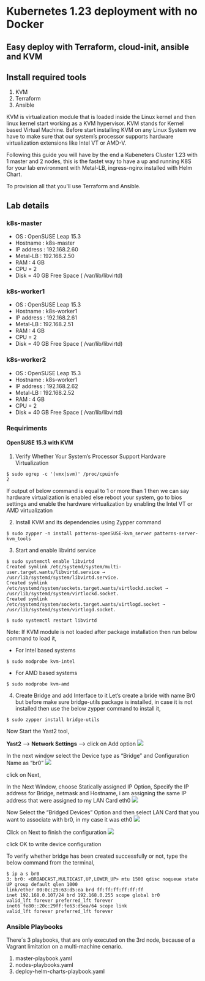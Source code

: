 # Kubernetes 1.23 deployment with no Docker
## Easy deploy with Terraform, cloud-init, ansible and KVM
## Install required tools

1. KVM
2. Terraform
3. Ansible

KVM is virtualization module that is loaded inside the Linux kernel and then linux kernel start working as a KVM hypervisor. KVM stands for Kernel based Virtual Machine. Before start installing KVM on any Linux System we have to make sure that our system’s processor supports hardware virtualization extensions like Intel VT or AMD-V.

Following this guide you will have by the end a Kubeneters Cluster 1.23 with 1 master and 2 nodes, this is the fastet way to have a up and running K8S for your lab environment with Metal-LB, ingress-nginx installed with Helm Chart.

To provision all that you'll use Terraform and Ansible.

## Lab details
### k8s-master
* OS : OpenSUSE Leap 15.3
* Hostname : k8s-master
* IP address : 192.168.2.60
* Metal-LB : 192.168.2.50
* RAM : 4 GB
* CPU = 2
* Disk = 40 GB Free Space ( /var/lib/libvirtd)
### k8s-worker1
* OS : OpenSUSE Leap 15.3
* Hostname : k8s-worker1
* IP address : 192.168.2.61
* Metal-LB : 192.168.2.51
* RAM : 4 GB
* CPU = 2
* Disk = 40 GB Free Space ( /var/lib/libvirtd)
### k8s-worker2
* OS : OpenSUSE Leap 15.3
* Hostname : k8s-worker1
* IP address : 192.168.2.62
* Metal-LB : 192.168.2.52
* RAM : 4 GB
* CPU = 2
* Disk = 40 GB Free Space ( /var/lib/libvirtd)

### Requiriments
#### OpenSUSE 15.3 with KVM
1. Verify Whether Your System’s Processor Support Hardware Virtualization
```
$ sudo egrep -c '(vmx|svm)' /proc/cpuinfo
2
```
If output of below command is equal to 1 or more than 1 then we can say hardware virtualization is enabled else reboot your system, go to bios settings and enable the hardware virtualization by enabling the Intel VT or AMD virtualization

2. Install KVM and its dependencies using Zypper command
```
$ sudo zypper -n install patterns-openSUSE-kvm_server patterns-server-kvm_tools
```

3. Start and enable libvirtd service
```
$ sudo systemctl enable libvirtd
Created symlink /etc/systemd/system/multi-user.target.wants/libvirtd.service → /usr/lib/systemd/system/libvirtd.service.
Created symlink /etc/systemd/system/sockets.target.wants/virtlockd.socket → /usr/lib/systemd/system/virtlockd.socket.
Created symlink /etc/systemd/system/sockets.target.wants/virtlogd.socket → /usr/lib/systemd/system/virtlogd.socket.
```
```
$ sudo systemctl restart libvirtd
```
Note: If KVM module is not loaded after package installation then run below command to load it,
* For Intel based systems
```
$ sudo modprobe kvm-intel
```
* For AMD based systems
```
$ sudo modprobe kvm-amd
```

4. Create Bridge and add Interface to it
Let’s create a bride with name Br0 but before make sure bridge-utils package is installed, in case it is not installed then use the below zypper command to install it,
```
$ sudo zypper install bridge-utils
````
Now Start the Yast2 tool,

**Yast2** –> **Network Settings** –> click on Add option
![](docs/image/Add-Bridge-SUSE-KVM.jpg)

In the next window select the Device type as “Bridge” and Configuration Name as “br0”
![](docs/image/Device-Type-Bridge-Name-OpenSUSE-KVM.jpg)

click on Next,

In the Next Window, choose Statically assigned IP Option, Specify the IP address for Bridge, netmask and Hostname, i am assigning the same IP address that were assigned to my LAN Card eth0
![](docs/image/Br0-IP-address-SUSE-KVM.jpg)

Now Select the “Bridged Devices” Option and then select LAN Card that you want to associate with br0, in my case it was eth0
![](docs/image/Select-Interface-Bride-SUSE-KVM.jpg)

Click on Next to finish the configuration
![](docs/image/Save-Bridge-SUSE-KVM.jpg)

click OK to write device configuration

To verify whether bridge has been created successfully or not, type the below command from the terminal,
```
$ ip a s br0
3: br0: <BROADCAST,MULTICAST,UP,LOWER_UP> mtu 1500 qdisc noqueue state UP group default qlen 1000
link/ether 00:0c:29:63:d5:ea brd ff:ff:ff:ff:ff:ff
inet 192.168.0.107/24 brd 192.168.0.255 scope global br0
valid_lft forever preferred_lft forever
inet6 fe80::20c:29ff:fe63:d5ea/64 scope link
valid_lft forever preferred_lft forever
```

### Ansible Playbooks

There´s 3 playbooks, that are only executed on the 3rd node, because of a Vagrant limitation on a multi-machine cenario.

1. master-playbook.yaml
2. nodes-playbooks.yaml
3. deploy-helm-charts-playbook.yaml
